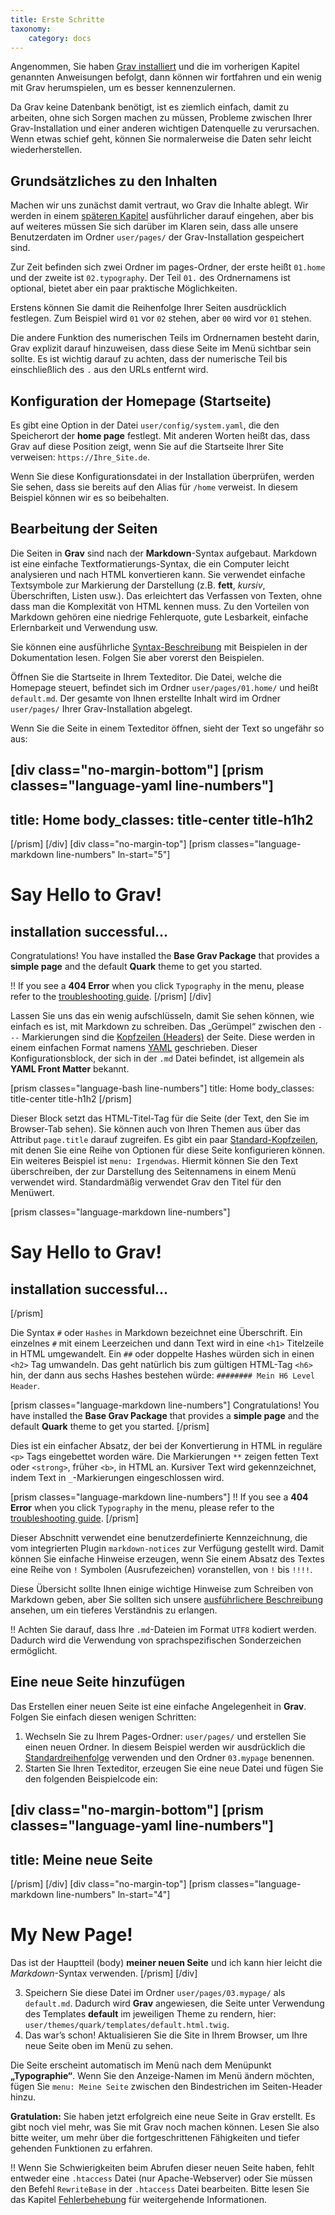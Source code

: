 ```yaml
---
title: Erste Schritte
taxonomy:
    category: docs
---
```


Angenommen, Sie haben [Grav installiert](../installation) und die im vorherigen Kapitel genannten Anweisungen befolgt, dann können wir fortfahren und ein wenig mit Grav herumspielen, um es besser kennenzulernen.

Da Grav keine Datenbank benötigt, ist es ziemlich einfach, damit zu arbeiten, ohne sich Sorgen machen zu müssen, Probleme zwischen Ihrer Grav-Installation und einer anderen wichtigen Datenquelle zu verursachen. Wenn etwas schief geht, können Sie normalerweise die Daten sehr leicht wiederherstellen.

## Grundsätzliches zu den Inhalten

Machen wir uns zunächst damit vertraut, wo Grav die Inhalte ablegt. Wir werden in einem [späteren Kapitel](../folder-structure) ausführlicher darauf eingehen, aber bis auf weiteres müssen Sie sich darüber im Klaren sein, dass alle unsere Benutzerdaten im Ordner `user/pages/` der Grav-Installation gespeichert sind.

Zur Zeit befinden sich zwei Ordner im pages-Ordner, der erste heißt `01.home` und der zweite ist `02.typography`.  Der Teil `01.` des Ordnernamens ist optional, bietet aber ein paar praktische Möglichkeiten.

Erstens können Sie damit die Reihenfolge Ihrer Seiten ausdrücklich festlegen.  Zum Beispiel wird `01` vor `02` stehen, aber `00` wird vor `01` stehen.

Die andere Funktion des numerischen Teils im Ordnernamen besteht darin, Grav explizit darauf hinzuweisen, dass diese Seite im Menü sichtbar sein sollte.  Es ist wichtig darauf zu achten, dass der numerische Teil bis einschließlich des `.` aus den URLs entfernt wird.

## Konfiguration der Homepage (Startseite)

Es gibt eine Option in der Datei `user/config/system.yaml`, die den Speicherort der __home page__ festlegt. Mit anderen Worten heißt das, dass Grav auf diese Position zeigt, wenn Sie auf die Startseite Ihrer Site verweisen: `https://Ihre_Site.de`.

Wenn Sie diese Konfigurationsdatei in der Installation überprüfen, werden Sie sehen, dass sie bereits auf den Alias für `/home` verweist.  In diesem Beispiel können wir es so beibehalten.

## Bearbeitung der Seiten

Die Seiten in **Grav** sind nach der **Markdown**-Syntax aufgebaut.  Markdown ist eine einfache Textformatierungs-Syntax, die ein Computer leicht analysieren und nach HTML konvertieren kann. Sie verwendet einfache Textsymbole zur Markierung der Darstellung (z.B. **fett**, _kursiv_, Überschriften, Listen usw.). Das erleichtert das Verfassen von Texten, ohne dass man die Komplexität von HTML kennen muss. Zu den Vorteilen von Markdown gehören eine niedrige Fehlerquote, gute Lesbarkeit, einfache Erlernbarkeit und Verwendung usw.

Sie können eine ausführliche [Syntax-Beschreibung](../../content/markdown) mit Beispielen in der Dokumentation lesen. Folgen Sie aber vorerst den Beispielen.

Öffnen Sie die Startseite in Ihrem Texteditor. Die Datei, welche die Homepage steuert, befindet sich im Ordner `user/pages/01.home/` und heißt `default.md`. Der gesamte von Ihnen erstellte Inhalt wird im Ordner `user/pages/` Ihrer Grav-Installation abgelegt.

Wenn Sie die Seite in einem Texteditor öffnen, sieht der Text so ungefähr so aus:

[div class="no-margin-bottom"]
[prism classes="language-yaml line-numbers"]
---
title: Home
body_classes: title-center title-h1h2
---
[/prism]
[/div]
[div class="no-margin-top"]
[prism classes="language-markdown line-numbers" ln-start="5"]
# Say Hello to Grav!
## installation successful...

Congratulations! You have installed the **Base Grav Package** that provides a **simple page** and the default **Quark** theme to get you started.

!! If you see a **404 Error** when you click `Typography` in the menu, please refer to the [troubleshooting guide](https://learn.getgrav.org/troubleshooting/page-not-found).
[/prism]
[/div]

Lassen Sie uns das ein wenig aufschlüsseln, damit Sie sehen können, wie einfach es ist, mit Markdown zu schreiben. Das „Gerümpel“ zwischen den `---` Markierungen sind die [Kopfzeilen (Headers)](../../content/headers) der Seite. Diese werden in einem einfachen Format namens [YAML](../../advanced/yaml) geschrieben. Dieser Konfigurationsblock, der sich in der `.md` Datei befindet, ist allgemein als **YAML Front Matter** bekannt.

[prism classes="language-bash line-numbers"]
title: Home
body_classes: title-center title-h1h2
[/prism]

Dieser Block setzt das HTML-Titel-Tag für die Seite (der Text, den Sie im Browser-Tab sehen). Sie können auch von Ihren Themen aus über das Attribut `page.title` darauf zugreifen. Es gibt ein paar [Standard-Kopfzeilen](../../content/headers), mit denen Sie eine Reihe von Optionen für diese Seite konfigurieren können. Ein weiteres Beispiel ist `menu: Irgendwas`. Hiermit können Sie den Text überschreiben, der zur Darstellung des Seitennamens in einem Menü verwendet wird. Standardmäßig verwendet Grav den Titel für den Menüwert.

[prism classes="language-markdown line-numbers"]
# Say Hello to Grav!
## installation successful...
[/prism]

Die Syntax `#` oder `Hashes` in Markdown bezeichnet eine Überschrift.  Ein einzelnes `#` mit einem Leerzeichen und dann Text wird in eine `<h1>` Titelzeile in HTML umgewandelt. Ein `##` oder doppelte Hashes würden sich in einen `<h2>` Tag umwandeln.  Das geht natürlich bis zum gültigen HTML-Tag `<h6>` hin, der dann aus sechs Hashes bestehen würde: `######## Mein H6 Level Header`.

[prism classes="language-markdown line-numbers"]
Congratulations! You have installed the **Base Grav Package** that provides a **simple page** and the default **Quark** theme to get you started.
[/prism]

Dies ist ein einfacher Absatz, der bei der Konvertierung in HTML in reguläre `<p>` Tags eingebettet worden wäre.  Die Markierungen `**` zeigen fetten Text oder `<strong>`, früher `<b>`, in HTML an.  Kursiver Text wird gekennzeichnet, indem Text in `_`-Markierungen eingeschlossen wird.

[prism classes="language-markdown line-numbers"]
!! If you see a **404 Error** when you click `Typography` in the menu, please refer to the [troubleshooting guide](https://learn.getgrav.org/troubleshooting/page-not-found).
[/prism]

Dieser Abschnitt verwendet eine benutzerdefinierte Kennzeichnung, die vom integrierten Plugin `markdown-notices` zur Verfügung gestellt wird.  Damit können Sie einfache Hinweise erzeugen, wenn Sie einem Absatz des Textes eine Reihe von `!` Symbolen (Ausrufezeichen) voranstellen, von `!` bis `!!!!`.

Diese Übersicht sollte Ihnen einige wichtige Hinweise zum Schreiben von Markdown geben, aber Sie sollten sich unsere [ausführlichere Beschreibung](../../content/markdown) ansehen, um ein tieferes Verständnis zu erlangen.

!! Achten Sie darauf, dass Ihre `.md`-Dateien im Format `UTF8` kodiert werden. Dadurch wird die Verwendung von sprachspezifischen Sonderzeichen ermöglicht.

## Eine neue Seite hinzufügen

Das Erstellen einer neuen Seite ist eine einfache Angelegenheit in **Grav**.  Folgen Sie einfach diesen wenigen Schritten:

1. Wechseln Sie zu Ihrem Pages-Ordner: `user/pages/` und erstellen Sie einen neuen Ordner. In diesem Beispiel werden wir ausdrücklich die [Standardreihenfolge](https://learn.getgrav.org/content/content-pages) verwenden und den Ordner `03.mypage` benennen.
2. Starten Sie Ihren Texteditor, erzeugen Sie eine neue Datei und fügen Sie den folgenden Beispielcode ein:

[div class="no-margin-bottom"]
[prism classes="language-yaml line-numbers"]
---
title: Meine neue Seite
---
[/prism]
[/div]
[div class="no-margin-top"]
[prism classes="language-markdown line-numbers" ln-start="4"]
# My New Page!

Das ist der Hauptteil (body) **meiner neuen Seite** und ich kann hier leicht die _Markdown_-Syntax verwenden.
[/prism]
[/div]

3. Speichern Sie diese Datei im Ordner `user/pages/03.mypage/` als `default.md`. Dadurch wird **Grav** angewiesen, die Seite unter Verwendung des Templates **default** im jeweiligen Theme zu rendern, hier: `user/themes/quark/templates/default.html.twig`.
4. Das war’s schon! Aktualisieren Sie die Site in Ihrem Browser, um Ihre neue Seite oben im Menü zu sehen.

Die Seite erscheint automatisch im Menü nach dem Menüpunkt **„Typographie“**. Wenn Sie den Anzeige-Namen im Menü  ändern möchten, fügen Sie `menu: Meine Seite` zwischen den Bindestrichen im Seiten-Header hinzu.

**Gratulation:** Sie haben jetzt erfolgreich eine neue Seite in Grav erstellt.  Es gibt noch viel mehr, was Sie mit Grav noch machen können. Lesen Sie also bitte weiter, um mehr über die fortgeschrittenen Fähigkeiten und tiefer gehenden Funktionen zu erfahren.

!! Wenn Sie Schwierigkeiten beim Abrufen dieser neuen Seite haben, fehlt entweder eine `.htaccess` Datei (nur Apache-Webserver) oder Sie müssen den Befehl `RewriteBase` in der `.htaccess` Datei bearbeiten. Bitte lesen Sie das Kapitel [Fehlerbehebung](../../troubleshooting) für weitergehende Informationen.
